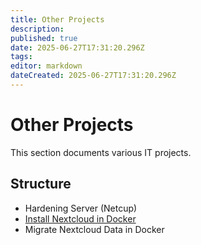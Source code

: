 ```yaml
---
title: Other Projects
description: 
published: true
date: 2025-06-27T17:31:20.296Z
tags: 
editor: markdown
dateCreated: 2025-06-27T17:31:20.296Z
---
```


# Other Projects

This section documents various IT projects.

## Structure
- Hardening Server (Netcup)
- [Install Nextcloud in Docker]()
- Migrate Nextcloud Data in Docker
